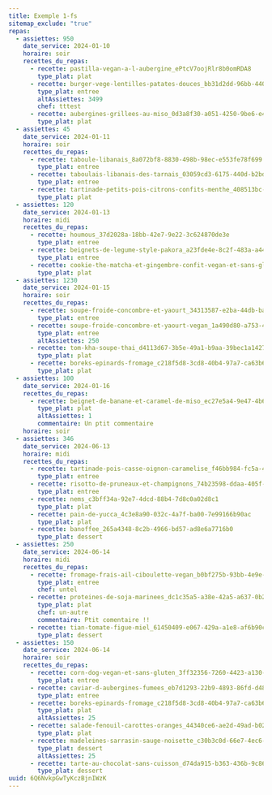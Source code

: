 ```yaml
---
title: Exemple 1-fs
sitemap_exclude: "true"
repas:
  - assiettes: 950
    date_service: 2024-01-10
    horaire: soir
    recettes_du_repas:
      - recette: pastilla-vegan-a-l-aubergine_ePtcV7oojRlr8b0omRDA8
        type_plat: plat
      - recette: burger-vege-lentilles-patates-douces_bb31d2dd-96bb-440e-82e4-8e9cb7725b99
        type_plat: entree
        altAssiettes: 3499
        chef: tttest
      - recette: aubergines-grillees-au-miso_0d3a8f30-a051-4250-9be6-e40fc37fdb6d
        type_plat: plat
  - assiettes: 45
    date_service: 2024-01-11
    horaire: soir
    recettes_du_repas:
      - recette: taboule-libanais_8a072bf8-8830-498b-98ec-e553fe78f699
        type_plat: entree
      - recette: taboulais-libanais-des-tarnais_03059cd3-6175-440d-b2bd-740b17673e9c
        type_plat: entree
      - recette: tartinade-petits-pois-citrons-confits-menthe_408513bc-8492-41d3-a84f-25e101c31557
        type_plat: plat
  - assiettes: 120
    date_service: 2024-01-13
    horaire: midi
    recettes_du_repas:
      - recette: houmous_37d2028a-18bb-42e7-9e22-3c624870de3e
        type_plat: entree
      - recette: beignets-de-legume-style-pakora_a23fde4e-8c2f-483a-a445-1ae1e9652c71
        type_plat: entree
      - recette: cookie-the-matcha-et-gingembre-confit-vegan-et-sans-gluten_ae3b6152-5624-4e07-9013-963c3ada3629
        type_plat: plat
  - assiettes: 1230
    date_service: 2024-01-15
    horaire: soir
    recettes_du_repas:
      - recette: soupe-froide-concombre-et-yaourt_34313587-e2ba-44db-ba37-274158e820a8
        type_plat: entree
      - recette: soupe-froide-concombre-et-yaourt-vegan_1a490d80-a753-4438-9d9e-adf222789ee8
        type_plat: entree
        altAssiettes: 250
      - recette: tom-kha-soupe-thai_d4113d67-3b5e-49a1-b9aa-39bec1a14276
        type_plat: plat
      - recette: boreks-epinards-fromage_c218f5d8-3cd8-40b4-97a7-ca63b6b8fdd6
        type_plat: plat
  - assiettes: 100
    date_service: 2024-01-16
    recettes_du_repas:
      - recette: beignet-de-banane-et-caramel-de-miso_ec27e5a4-9e47-4b6e-b932-3387866e6de7
        type_plat: plat
        altAssiettes: 1
        commentaire: Un ptit commentaire
    horaire: soir
  - assiettes: 346
    date_service: 2024-06-13
    horaire: midi
    recettes_du_repas:
      - recette: tartinade-pois-casse-oignon-caramelise_f46bb984-fc5a-41d8-8dbd-9757bc46766c
        type_plat: entree
      - recette: risotto-de-pruneaux-et-champignons_74b23598-ddaa-405f-904a-f071bb7517d6
        type_plat: entree
      - recette: nems_c3bff34a-92e7-4dcd-88b4-7d8c0a02d8c1
        type_plat: plat
      - recette: pain-de-yucca_4c3e8a90-032c-4a7f-ba00-7e99166b90ac
        type_plat: plat
      - recette: banoffee_265a4348-8c2b-4966-bd57-ad8e6a7716b0
        type_plat: dessert
  - assiettes: 250
    date_service: 2024-06-14
    horaire: midi
    recettes_du_repas:
      - recette: fromage-frais-ail-ciboulette-vegan_b0bf275b-93bb-4e9e-8d85-90a24e653a00
        type_plat: entree
        chef: untel
      - recette: proteines-de-soja-marinees_dc1c35a5-a38e-42a5-a637-0b22769b50a7
        type_plat: plat
        chef: un-autre
        commentaire: Ptit comentaire !!
      - recette: tian-tomate-figue-miel_61450409-e067-429a-a1e8-af6b90c3fcea
        type_plat: dessert
  - assiettes: 150
    date_service: 2024-06-14
    horaire: soir
    recettes_du_repas:
      - recette: corn-dog-vegan-et-sans-gluten_3ff32356-7260-4423-a130-eb10dcfb23dc
        type_plat: entree
      - recette: caviar-d-aubergines-fumees_eb7d1293-22b9-4893-86fd-d48f100baac6
        type_plat: entree
      - recette: boreks-epinards-fromage_c218f5d8-3cd8-40b4-97a7-ca63b6b8fdd6
        type_plat: plat
        altAssiettes: 25
      - recette: salade-fenouil-carottes-oranges_44340ce6-ae2d-49ad-b024-599a435f5d19
        type_plat: plat
      - recette: madeleines-sarrasin-sauge-noisette_c30b3c0d-66e7-4ec6-8904-438c125dbf57
        type_plat: dessert
        altAssiettes: 25
      - recette: tarte-au-chocolat-sans-cuisson_d74da915-b363-436b-9c86-155d19b74351
        type_plat: dessert
uuid: 6Q6NvkpGwTyKczBjnIWzK
---
```

